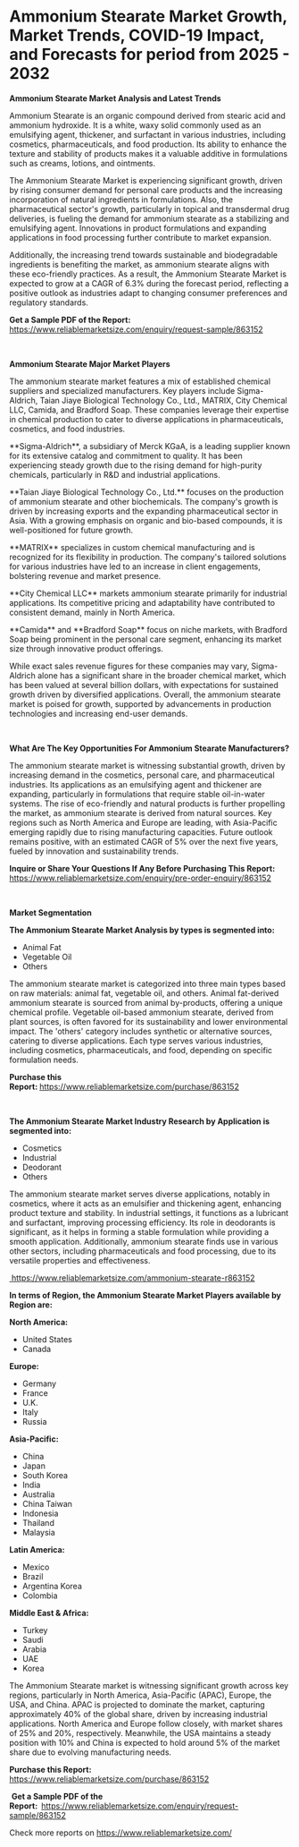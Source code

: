 <p><h1>Ammonium Stearate Market Growth, Market Trends, COVID-19 Impact, and Forecasts for period from 2025 - 2032</h1></p><p><strong>Ammonium Stearate Market Analysis and Latest Trends</strong></p>
<p><p>Ammonium Stearate is an organic compound derived from stearic acid and ammonium hydroxide. It is a white, waxy solid commonly used as an emulsifying agent, thickener, and surfactant in various industries, including cosmetics, pharmaceuticals, and food production. Its ability to enhance the texture and stability of products makes it a valuable additive in formulations such as creams, lotions, and ointments.</p><p>The Ammonium Stearate Market is experiencing significant growth, driven by rising consumer demand for personal care products and the increasing incorporation of natural ingredients in formulations. Also, the pharmaceutical sector's growth, particularly in topical and transdermal drug deliveries, is fueling the demand for ammonium stearate as a stabilizing and emulsifying agent. Innovations in product formulations and expanding applications in food processing further contribute to market expansion.</p><p>Additionally, the increasing trend towards sustainable and biodegradable ingredients is benefiting the market, as ammonium stearate aligns with these eco-friendly practices. As a result, the Ammonium Stearate Market is expected to grow at a CAGR of 6.3% during the forecast period, reflecting a positive outlook as industries adapt to changing consumer preferences and regulatory standards.</p></p>
<p><strong>Get a Sample PDF of the Report:&nbsp;</strong> <a href="https://www.reliablemarketsize.com/enquiry/request-sample/863152?utm_campaign=2210&utm_medium=2&utm_source=Github&utm_content=ia&utm_term=30012025&utm_id=ammonium-stearate">https://www.reliablemarketsize.com/enquiry/request-sample/863152</a></p>
<p>&nbsp;</p>
<p><strong>Ammonium Stearate Major Market Players</strong></p>
<p><p>The ammonium stearate market features a mix of established chemical suppliers and specialized manufacturers. Key players include Sigma-Aldrich, Taian Jiaye Biological Technology Co., Ltd., MATRIX, City Chemical LLC, Camida, and Bradford Soap. These companies leverage their expertise in chemical production to cater to diverse applications in pharmaceuticals, cosmetics, and food industries.</p><p>**Sigma-Aldrich**, a subsidiary of Merck KGaA, is a leading supplier known for its extensive catalog and commitment to quality. It has been experiencing steady growth due to the rising demand for high-purity chemicals, particularly in R&D and industrial applications. </p><p>**Taian Jiaye Biological Technology Co., Ltd.** focuses on the production of ammonium stearate and other biochemicals. The company's growth is driven by increasing exports and the expanding pharmaceutical sector in Asia. With a growing emphasis on organic and bio-based compounds, it is well-positioned for future growth.</p><p>**MATRIX** specializes in custom chemical manufacturing and is recognized for its flexibility in production. The company's tailored solutions for various industries have led to an increase in client engagements, bolstering revenue and market presence. </p><p>**City Chemical LLC** markets ammonium stearate primarily for industrial applications. Its competitive pricing and adaptability have contributed to consistent demand, mainly in North America.</p><p>**Camida** and **Bradford Soap** focus on niche markets, with Bradford Soap being prominent in the personal care segment, enhancing its market size through innovative product offerings. </p><p>While exact sales revenue figures for these companies may vary, Sigma-Aldrich alone has a significant share in the broader chemical market, which has been valued at several billion dollars, with expectations for sustained growth driven by diversified applications. Overall, the ammonium stearate market is poised for growth, supported by advancements in production technologies and increasing end-user demands.</p></p>
<p>&nbsp;</p>
<p><strong>What Are The Key Opportunities For Ammonium Stearate Manufacturers?</strong></p>
<p><p>The ammonium stearate market is witnessing substantial growth, driven by increasing demand in the cosmetics, personal care, and pharmaceutical industries. Its applications as an emulsifying agent and thickener are expanding, particularly in formulations that require stable oil-in-water systems. The rise of eco-friendly and natural products is further propelling the market, as ammonium stearate is derived from natural sources. Key regions such as North America and Europe are leading, with Asia-Pacific emerging rapidly due to rising manufacturing capacities. Future outlook remains positive, with an estimated CAGR of 5% over the next five years, fueled by innovation and sustainability trends.</p></p>
<p><strong>Inquire or Share Your Questions If Any Before Purchasing This Report:</strong> <a href="https://www.reliablemarketsize.com/enquiry/pre-order-enquiry/863152?utm_campaign=2210&utm_medium=2&utm_source=Github&utm_content=ia&utm_term=30012025&utm_id=ammonium-stearate">https://www.reliablemarketsize.com/enquiry/pre-order-enquiry/863152</a></p>
<p>&nbsp;</p>
<p><strong>Market Segmentation</strong></p>
<p><strong>The Ammonium Stearate Market Analysis by types is segmented into:</strong></p>
<p><ul><li>Animal Fat</li><li>Vegetable Oil</li><li>Others</li></ul></p>
<p><p>The ammonium stearate market is categorized into three main types based on raw materials: animal fat, vegetable oil, and others. Animal fat-derived ammonium stearate is sourced from animal by-products, offering a unique chemical profile. Vegetable oil-based ammonium stearate, derived from plant sources, is often favored for its sustainability and lower environmental impact. The 'others' category includes synthetic or alternative sources, catering to diverse applications. Each type serves various industries, including cosmetics, pharmaceuticals, and food, depending on specific formulation needs.</p></p>
<p><strong>Purchase this Report:&nbsp;</strong><a href="https://www.reliablemarketsize.com/purchase/863152?utm_campaign=2210&utm_medium=2&utm_source=Github&utm_content=ia&utm_term=30012025&utm_id=ammonium-stearate">https://www.reliablemarketsize.com/purchase/863152</a></p>
<p>&nbsp;</p>
<p><strong>The Ammonium Stearate Market Industry Research by Application is segmented into:</strong></p>
<p><ul><li>Cosmetics</li><li>Industrial</li><li>Deodorant</li><li>Others</li></ul></p>
<p><p>The ammonium stearate market serves diverse applications, notably in cosmetics, where it acts as an emulsifier and thickening agent, enhancing product texture and stability. In industrial settings, it functions as a lubricant and surfactant, improving processing efficiency. Its role in deodorants is significant, as it helps in forming a stable formulation while providing a smooth application. Additionally, ammonium stearate finds use in various other sectors, including pharmaceuticals and food processing, due to its versatile properties and effectiveness.</p></p>
<p><a href="https://www.reliablemarketsize.com/ammonium-stearate-r863152?utm_campaign=2210&utm_medium=2&utm_source=Github&utm_content=ia&utm_term=30012025&utm_id=ammonium-stearate">&nbsp;https://www.reliablemarketsize.com/ammonium-stearate-r863152</a></p>
<p><strong>In terms of Region, the Ammonium Stearate Market Players available by Region are:</strong></p>
<p>
    <p> <strong> North America: </strong>
        <ul>
            <li>United States</li>
            <li>Canada</li>
        </ul>
        </p> 
    <p> <strong> Europe: </strong>
        <ul>
            <li>Germany</li>
            <li>France</li>
            <li>U.K.</li>
            <li>Italy</li>
            <li>Russia</li>
        </ul>
        </p> 
    <p> <strong> Asia-Pacific: </strong>
        <ul>
            <li>China</li>
            <li>Japan</li>
            <li>South Korea</li>
            <li>India</li>
            <li>Australia</li>
            <li>China Taiwan</li>
            <li>Indonesia</li>
            <li>Thailand</li>
            <li>Malaysia</li>
        </ul>
        </p> 
    <p> <strong> Latin America: </strong>
        <ul>
            <li>Mexico</li>
            <li>Brazil</li>
            <li>Argentina Korea</li>
            <li>Colombia</li>
        </ul>
        </p> 
    <p> <strong> Middle East & Africa: </strong>
        <ul>
            <li>Turkey</li>
            <li>Saudi</li>
            <li>Arabia</li>
            <li>UAE</li>
            <li>Korea</li>
        </ul>
    </p>
    </p>
<p><p>The Ammonium Stearate market is witnessing significant growth across key regions, particularly in North America, Asia-Pacific (APAC), Europe, the USA, and China. APAC is projected to dominate the market, capturing approximately 40% of the global share, driven by increasing industrial applications. North America and Europe follow closely, with market shares of 25% and 20%, respectively. Meanwhile, the USA maintains a steady position with 10% and China is expected to hold around 5% of the market share due to evolving manufacturing needs.</p></p>
<p><strong>Purchase this Report: </strong><a href="https://www.reliablemarketsize.com/purchase/863152?utm_campaign=2210&utm_medium=2&utm_source=Github&utm_content=ia&utm_term=30012025&utm_id=ammonium-stearate">https://www.reliablemarketsize.com/purchase/863152</a></p>
<p>&nbsp;<strong>Get a Sample PDF of the Report:&nbsp;&nbsp;</strong><a href="https://www.reliablemarketsize.com/enquiry/request-sample/863152?utm_campaign=2210&utm_medium=2&utm_source=Github&utm_content=ia&utm_term=30012025&utm_id=ammonium-stearate">https://www.reliablemarketsize.com/enquiry/request-sample/863152</a></p>
<p><strong></strong></p>
<p>Check more reports on <a href="https://www.reliablemarketsize.com/?utm_campaign=2210&utm_medium=2&utm_source=Github&utm_content=ia&utm_term=30012025&utm_id=ammonium-stearate">https://www.reliablemarketsize.com/</a></p>